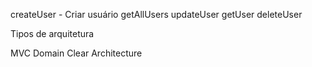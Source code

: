 createUser - Criar usuário
getAllUsers
updateUser
getUser
deleteUser

Tipos de arquitetura

MVC
Domain
Clear Architecture

